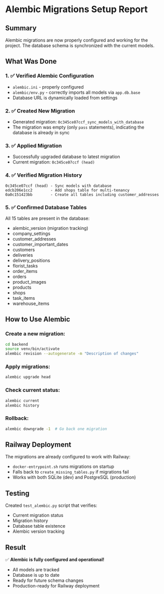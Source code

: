 # Alembic Migrations Setup Report

## Summary

Alembic migrations are now properly configured and working for the project. The database schema is synchronized with the current models.

## What Was Done

### 1. ✅ Verified Alembic Configuration
- `alembic.ini` - properly configured
- `alembic/env.py` - correctly imports all models via `app.db.base`
- Database URL is dynamically loaded from settings

### 2. ✅ Created New Migration
- Generated migration: `0c345ce07ccf_sync_models_with_database`
- The migration was empty (only `pass` statements), indicating the database is already in sync

### 3. ✅ Applied Migration
- Successfully upgraded database to latest migration
- Current migration: `0c345ce07ccf (head)`

### 4. ✅ Verified Migration History
```
0c345ce07ccf (head) - Sync models with database
edcb206e1cc2        - Add shops table for multi-tenancy  
0a0c151423bb        - Create all tables including customer_addresses
```

### 5. ✅ Confirmed Database Tables
All 15 tables are present in the database:
- alembic_version (migration tracking)
- company_settings
- customer_addresses
- customer_important_dates
- customers
- deliveries
- delivery_positions
- florist_tasks
- order_items
- orders
- product_images
- products
- shops
- task_items
- warehouse_items

## How to Use Alembic

### Create a new migration:
```bash
cd backend
source venv/bin/activate
alembic revision --autogenerate -m "Description of changes"
```

### Apply migrations:
```bash
alembic upgrade head
```

### Check current status:
```bash
alembic current
alembic history
```

### Rollback:
```bash
alembic downgrade -1  # Go back one migration
```

## Railway Deployment

The migrations are already configured to work with Railway:
- `docker-entrypoint.sh` runs migrations on startup
- Falls back to `create_missing_tables.py` if migrations fail
- Works with both SQLite (dev) and PostgreSQL (production)

## Testing

Created `test_alembic.py` script that verifies:
- Current migration status
- Migration history
- Database table existence
- Alembic version tracking

## Result

✅ **Alembic is fully configured and operational!**
- All models are tracked
- Database is up to date
- Ready for future schema changes
- Production-ready for Railway deployment